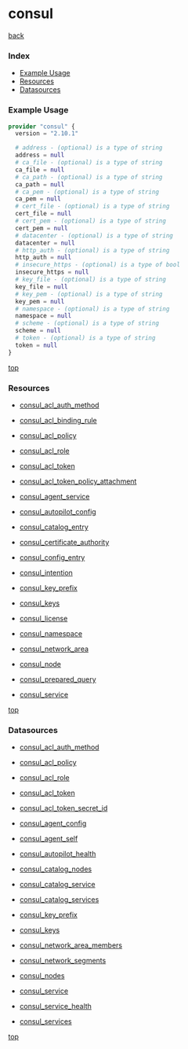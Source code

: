 # consul

[back](../)

### Index

- [Example Usage](#example-usage)
- [Resources](#resources)
- [Datasources](#datasources)

### Example Usage

```terraform
provider "consul" {
  version = "2.10.1"

  # address - (optional) is a type of string
  address = null
  # ca_file - (optional) is a type of string
  ca_file = null
  # ca_path - (optional) is a type of string
  ca_path = null
  # ca_pem - (optional) is a type of string
  ca_pem = null
  # cert_file - (optional) is a type of string
  cert_file = null
  # cert_pem - (optional) is a type of string
  cert_pem = null
  # datacenter - (optional) is a type of string
  datacenter = null
  # http_auth - (optional) is a type of string
  http_auth = null
  # insecure_https - (optional) is a type of bool
  insecure_https = null
  # key_file - (optional) is a type of string
  key_file = null
  # key_pem - (optional) is a type of string
  key_pem = null
  # namespace - (optional) is a type of string
  namespace = null
  # scheme - (optional) is a type of string
  scheme = null
  # token - (optional) is a type of string
  token = null
}
```

[top](#index)

### Resources


- [consul_acl_auth_method](./r/consul_acl_auth_method.md)

- [consul_acl_binding_rule](./r/consul_acl_binding_rule.md)

- [consul_acl_policy](./r/consul_acl_policy.md)

- [consul_acl_role](./r/consul_acl_role.md)

- [consul_acl_token](./r/consul_acl_token.md)

- [consul_acl_token_policy_attachment](./r/consul_acl_token_policy_attachment.md)

- [consul_agent_service](./r/consul_agent_service.md)

- [consul_autopilot_config](./r/consul_autopilot_config.md)

- [consul_catalog_entry](./r/consul_catalog_entry.md)

- [consul_certificate_authority](./r/consul_certificate_authority.md)

- [consul_config_entry](./r/consul_config_entry.md)

- [consul_intention](./r/consul_intention.md)

- [consul_key_prefix](./r/consul_key_prefix.md)

- [consul_keys](./r/consul_keys.md)

- [consul_license](./r/consul_license.md)

- [consul_namespace](./r/consul_namespace.md)

- [consul_network_area](./r/consul_network_area.md)

- [consul_node](./r/consul_node.md)

- [consul_prepared_query](./r/consul_prepared_query.md)

- [consul_service](./r/consul_service.md)


[top](#index)

### Datasources


- [consul_acl_auth_method](./d/consul_acl_auth_method.md)

- [consul_acl_policy](./d/consul_acl_policy.md)

- [consul_acl_role](./d/consul_acl_role.md)

- [consul_acl_token](./d/consul_acl_token.md)

- [consul_acl_token_secret_id](./d/consul_acl_token_secret_id.md)

- [consul_agent_config](./d/consul_agent_config.md)

- [consul_agent_self](./d/consul_agent_self.md)

- [consul_autopilot_health](./d/consul_autopilot_health.md)

- [consul_catalog_nodes](./d/consul_catalog_nodes.md)

- [consul_catalog_service](./d/consul_catalog_service.md)

- [consul_catalog_services](./d/consul_catalog_services.md)

- [consul_key_prefix](./d/consul_key_prefix.md)

- [consul_keys](./d/consul_keys.md)

- [consul_network_area_members](./d/consul_network_area_members.md)

- [consul_network_segments](./d/consul_network_segments.md)

- [consul_nodes](./d/consul_nodes.md)

- [consul_service](./d/consul_service.md)

- [consul_service_health](./d/consul_service_health.md)

- [consul_services](./d/consul_services.md)


[top](#index)